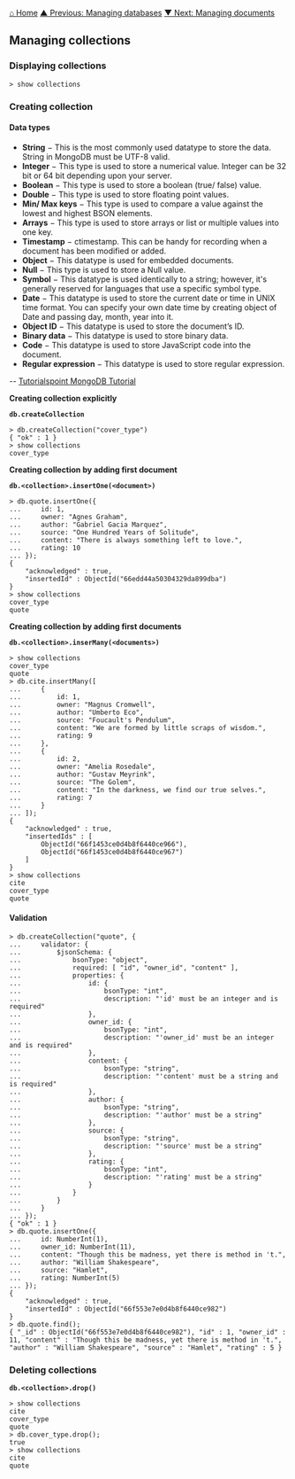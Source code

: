[⌂ Home](../../README.md)
[▲ Previous: Managing databases](managing_databases.md)
[▼ Next: Managing documents](managing_documents.md)

## Managing collections

### Displaying collections

```
> show collections
```

### Creating collection

#### Data types

* **String** − This is the most commonly used datatype to store the data. String in MongoDB must be UTF-8 valid.
* **Integer** − This type is used to store a numerical value. Integer can be 32 bit or 64 bit depending upon your server.
* **Boolean** − This type is used to store a boolean (true/ false) value.
* **Double** − This type is used to store floating point values.
* **Min/ Max keys** − This type is used to compare a value against the lowest and highest BSON elements.
* **Arrays** − This type is used to store arrays or list or multiple values into one key.
* **Timestamp** − ctimestamp. This can be handy for recording when a document has been modified or added.
* **Object** − This datatype is used for embedded documents.
* **Null** − This type is used to store a Null value.
* **Symbol** − This datatype is used identically to a string; however, it's generally reserved for languages that use a specific symbol type.
* **Date** − This datatype is used to store the current date or time in UNIX time format. You can specify your own date time by creating object of Date and passing day, month, year into it.
* **Object ID** − This datatype is used to store the document’s ID.
* **Binary data** − This datatype is used to store binary data.
* **Code** − This datatype is used to store JavaScript code into the document.
* **Regular expression** − This datatype is used to store regular expression.

-- [Tutorialspoint MongoDB Tutorial](https://www.tutorialspoint.com/mongodb/mongodb_datatype.htm)

**Creating collection explicitly**

**`db.createCollection`**

```
> db.createCollection("cover_type")
{ "ok" : 1 }
> show collections
cover_type
```

**Creating collection by adding first document**

**`db.<collection>.insertOne(<document>)`**

```
> db.quote.insertOne({
...     id: 1,
...     owner: "Agnes Graham",
...     author: "Gabriel Gacia Marquez",
...     source: "One Hundred Years of Solitude",
...     content: "There is always something left to love.",
...     rating: 10
... });
{
	"acknowledged" : true,
	"insertedId" : ObjectId("66edd44a50304329da899dba")
}
> show collections
cover_type
quote
```

**Creating collection by adding first documents**

**`db.<collection>.inserMany(<documents>)`**

```
> show collections
cover_type
quote
> db.cite.insertMany([
...     {
...         id: 1,
...         owner: "Magnus Cromwell",
...         author: "Umberto Eco",
...         source: "Foucault's Pendulum",
...         content: "We are formed by little scraps of wisdom.",
...         rating: 9
...     },
...     {
...         id: 2,
...         owner: "Amelia Rosedale",
...         author: "Gustav Meyrink",
...         source: "The Golem",
...         content: "In the darkness, we find our true selves.",
...         rating: 7
...     }
... ]);
{
	"acknowledged" : true,
	"insertedIds" : [
		ObjectId("66f1453ce0d4b8f6440ce966"),
		ObjectId("66f1453ce0d4b8f6440ce967")
	]
}
> show collections
cite
cover_type
quote
```

#### Validation

```
> db.createCollection("quote", {
...     validator: {
...         $jsonSchema: {
...             bsonType: "object",
...             required: [ "id", "owner_id", "content" ],
...             properties: {
...                 id: {
...                     bsonType: "int",
...                     description: "'id' must be an integer and is required"
...                 },
...                 owner_id: {
...                     bsonType: "int",
...                     description: "'owner_id' must be an integer and is required"
...                 },
...                 content: {
...                     bsonType: "string",
...                     description: "'content' must be a string and is required"
...                 },
...                 author: {
...                     bsonType: "string",
...                     description: "'author' must be a string"
...                 },
...                 source: {
...                     bsonType: "string",
...                     description: "'source' must be a string"
...                 },
...                 rating: {
...                     bsonType: "int",
...                     description: "'rating' must be a string"
...                 }
...             }
...         }
...     }
... });
{ "ok" : 1 }
> db.quote.insertOne({
...     id: NumberInt(1),
...     owner_id: NumberInt(11),
...     content: "Though this be madness, yet there is method in 't.",
...     author: "William Shakespeare",
...     source: "Hamlet",
...     rating: NumberInt(5)
... });
{
	"acknowledged" : true,
	"insertedId" : ObjectId("66f553e7e0d4b8f6440ce982")
}
> db.quote.find();
{ "_id" : ObjectId("66f553e7e0d4b8f6440ce982"), "id" : 1, "owner_id" : 11, "content" : "Though this be madness, yet there is method in 't.", "author" : "William Shakespeare", "source" : "Hamlet", "rating" : 5 }
```

### Deleting collections

**`db.<collection>.drop()`**

```
> show collections
cite
cover_type
quote
> db.cover_type.drop();
true
> show collections
cite
quote
```
